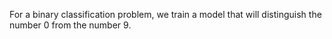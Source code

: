 For a binary classification problem, we train a model that will distinguish the number 0 from the number 9.
